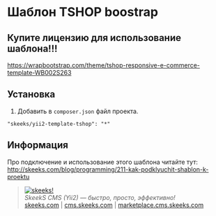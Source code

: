 Шаблон TSHOP boostrap
===================================

Купите лицензию для использование шаблона!!!
-------------------
https://wrapbootstrap.com/theme/tshop-responsive-e-commerce-template-WB002S263

Установка
------------

1) Добавить в `composer.json` файл проекта.

```
"skeeks/yii2-template-tshop": "*"
```

Информация
-------------------

Про подключение и использование этого шаблона читайте тут:
http://skeeks.com/blog/programming/211-kak-podklyuchit-shablon-k-proektu



> [![skeeks!](https://gravatar.com/userimage/74431132/13d04d83218593564422770b616e5622.jpg)](http://skeeks.com)  
<i>SkeekS CMS (Yii2) — быстро, просто, эффективно!</i>  
[skeeks.com](http://skeeks.com) | [cms.skeeks.com](http://cms.skeeks.com) | [marketplace.cms.skeeks.com](http://marketplace.cms.skeeks.com)


